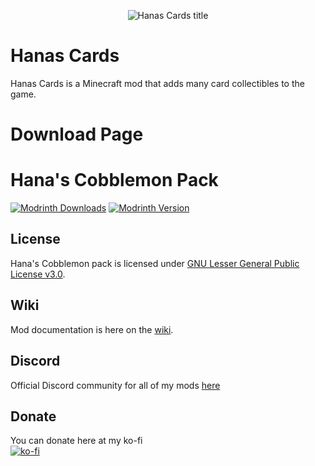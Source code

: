 <p align="center">
    <img src="./src/main/resources/assets/hanas_cards/icon.png" alt="Hanas Cards title">
</p>

# Hanas Cards

Hanas Cards is a Minecraft mod that adds many card collectibles to the game.

# Download Page
# Hana's Cobblemon Pack

[![Modrinth Downloads](https://img.shields.io/modrinth/dt/hanas-cards?logo=modrinth&label=Downloads&labelColor=15151e&color=00af5c&style=flat-square)](https://modrinth.com/mod/hanas-cards)
[![Modrinth Version](https://img.shields.io/modrinth/v/hanas-cards?label=Version&labelColor=15151e&color=007daf&style=flat-square)](https://modrinth.com/modpack/hanas-cards/version/latest)

## License

Hana's Cobblemon pack is licensed under [GNU Lesser General Public License v3.0](/LICENSE).

## Wiki

Mod documentation is here on the [wiki](https://github.com/ThievishJoke/Hanas-Cards/wiki).

## Discord
Official Discord community for all of my mods [here](https://discord.gg/yW2zQJp4bM)

## Donate
You can donate here at my ko-fi\
[![ko-fi](https://ko-fi.com/img/githubbutton_sm.svg)](https://ko-fi.com/W7W515DO4B)
